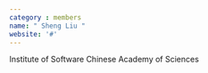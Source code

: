 ```yaml
---
category : members
name: " Sheng Liu " 
website: '#'
---
```

Institute of Software
Chinese Academy of Sciences


